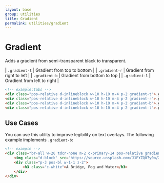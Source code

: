 ```yaml
---
layout: base
group: utilities
title: Gradient
permalink: utilities/gradient
---
```


# Gradient

<p class="intro">Adds a gradient from semi-transparent black to transparent.</p>

| `.gradient-t` | Gradient from top to bottom |
| `.gradient-r` | Gradient from right to left |
| `.gradient-b` | Gradient from bottom to top |
| `.gradient-l` | Gradient from left to right |

```html
<!-- example:tabs -->
<div class="pos-relative d-inlineblock w-10 h-10 m-4 p-2 gradient-t">.gradient-t</div>
<div class="pos-relative d-inlineblock w-10 h-10 m-4 p-2 gradient-r">.gradient-r</div>
<div class="pos-relative d-inlineblock w-10 h-10 m-4 p-2 gradient-b">.gradient-b</div>
<div class="pos-relative d-inlineblock w-10 h-10 m-4 p-2 gradient-l">.gradient-l</div>
```

## Use Cases

You can use this utility to improve legibility on text overlays. The following example implements `.gradient-b`:

```html
<!-- example -->
<div class="br-all w-20 tdcr-none m-2 c-primary-14 pos-relative gradient-b sh-4 ovrfl-hidden" href="#">
    <img class="d-block" src="https://source.unsplash.com/J1PYZQ07y0o/200x200" />
    <div class="p-3 pos-bl w-1-1 z-2">
        <h3 class="c-white">A Bridge, Fog and Water</h3>
    </div>
</div>
```